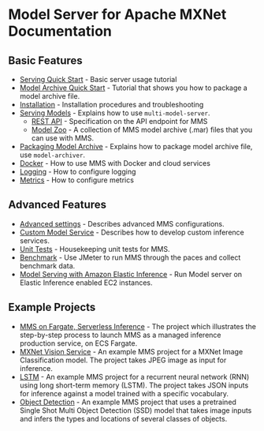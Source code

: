 # Model Server for Apache MXNet Documentation

## Basic Features
* [Serving Quick Start](../README.md#serve-a-model) - Basic server usage tutorial
* [Model Archive Quick Start](../model-archiver#creating-a-model-archive) - Tutorial that shows you how to package a model archive file.
* [Installation](install.md) - Installation procedures and troubleshooting
* [Serving Models](server.md) - Explains how to use `multi-model-server`.
  * [REST API](rest_api.md) - Specification on the API endpoint for MMS
  * [Model Zoo](model_zoo.md) - A collection of MMS model archive (.mar) files that you can use with MMS.
* [Packaging Model Archive](../model-archiver/README.md) - Explains how to package model archive file, use `model-archiver`.
* [Docker](../docker/README.md) - How to use MMS with Docker and cloud services
* [Logging](logging.md) - How to configure logging
* [Metrics](metrics.md) - How to configure metrics

## Advanced Features
* [Advanced settings](configuration.md) - Describes advanced MMS configurations.
* [Custom Model Service](custom_service.md) - Describes how to develop custom inference services.
* [Unit Tests](../mms/tests/README.md) - Housekeeping unit tests for MMS.
* [Benchmark](../benchmarks/README.md) - Use JMeter to run MMS through the paces and collect benchmark data.
* [Model Serving with Amazon Elastic Inference](elastic_inference.md) - Run Model server on Elastic Inference enabled EC2 instances. 

## Example Projects
* [MMS on Fargate, Serverless Inference](mms_on_fargate.md) - The project which illustrates the step-by-step process to launch MMS as a managed inference production service, on ECS Fargate.
* [MXNet Vision Service](../examples/mxnet_vision/README.md) - An example MMS project for a MXNet Image Classification model. The project takes JPEG image as input for inference.
* [LSTM](../examples/lstm_ptb/README.md) - An example MMS project for a recurrent neural network (RNN) using long short-term memory (LSTM). The project takes JSON inputs for inference against a model trained with a specific vocabulary.
* [Object Detection](../examples/ssd/README.md) - An example MMS project that uses a pretrained Single Shot Multi Object Detection (SSD) model that takes image inputs and infers the types and locations of several classes of objects.
